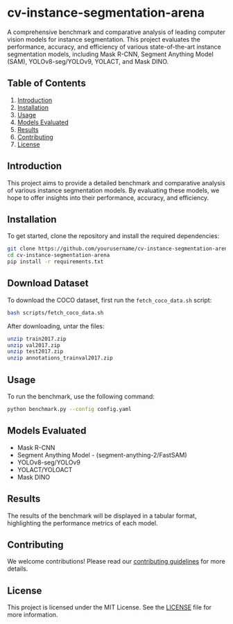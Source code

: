 # cv-instance-segmentation-arena

A comprehensive benchmark and comparative analysis of leading computer vision models for instance segmentation. This project evaluates the performance, accuracy, and efficiency of various state-of-the-art instance segmentation models, including Mask R-CNN, Segment Anything Model (SAM), YOLOv8-seg/YOLOv9, YOLACT, and Mask DINO.

## Table of Contents

1. [Introduction](#introduction)
2. [Installation](#installation)
3. [Usage](#usage)
4. [Models Evaluated](#models-evaluated)
5. [Results](#results)
6. [Contributing](#contributing)
7. [License](#license)

## Introduction

This project aims to provide a detailed benchmark and comparative analysis of various instance segmentation models. By evaluating these models, we hope to offer insights into their performance, accuracy, and efficiency.

## Installation

To get started, clone the repository and install the required dependencies:

```bash
git clone https://github.com/yourusername/cv-instance-segmentation-arena.git
cd cv-instance-segmentation-arena
pip install -r requirements.txt
```

## Download Dataset

To download the COCO dataset, first run the `fetch_coco_data.sh` script:

```bash
bash scripts/fetch_coco_data.sh
```

After downloading, untar the files:

```bash
unzip train2017.zip
unzip val2017.zip
unzip test2017.zip
unzip annotations_trainval2017.zip
```

## Usage

To run the benchmark, use the following command:

```bash
python benchmark.py --config config.yaml
```

## Models Evaluated

- Mask R-CNN
- Segment Anything Model - (segment-anything-2/FastSAM)
- YOLOv8-seg/YOLOv9
- YOLACT/YOLOACT
- Mask DINO

## Results

The results of the benchmark will be displayed in a tabular format, highlighting the performance metrics of each model.

## Contributing

We welcome contributions! Please read our [contributing guidelines](CONTRIBUTING.md) for more details.

## License

This project is licensed under the MIT License. See the [LICENSE](LICENSE) file for more information.
